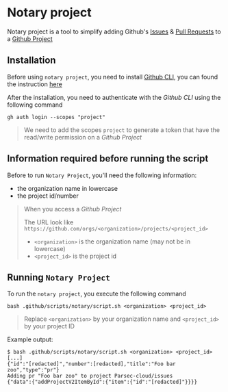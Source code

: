 # Notary project

Notary project is a tool to simplify adding Github's [Issues][issue] & [Pull Requests][pull-request]
to a [Github Project][github-project]

[issue]: https://docs.github.com/en/issues/tracking-your-work-with-issues/about-issues
[pull-request]: https://docs.github.com/en/pull-requests/collaborating-with-pull-requests/proposing-changes-to-your-work-with-pull-requests/about-pull-requests
[github-project]: https://docs.github.com/en/issues/trying-out-the-new-projects-experience/about-projects

## Installation

Before using `notary project`, you need to install [Github CLI][github-cli], you can found the instruction [here][github-cli-install]

[github-cli]: https://cli.github.com/
[github-cli-install]: https://github.com/cli/cli#installation

After the installation, you need to authenticate with the _Github CLI_ using the following command

```shell
gh auth login --scopes "project"
```

> We need to add the scopes `project` to generate a token that have
> the read/write permission on a _Github Project_

## Information required before running the script

Before to run `Notary Project`, you'll need the following information:

- the organization name in lowercase
- the project id/number

> When you access a _Github Project_
>
> The URL look like `https://github.com/orgs/<organization>/projects/<project_id>`
>
> - `<organization>` is the organization name (may not be in lowercase)
> - `<project_id>` is the project id

## Running `Notary Project`

To run the `notary project`, you execute the following command

```shell
bash .github/scripts/notary/script.sh <organization> <project_id>
```

> Replace `<organization>` by your organization name
> and `<project_id>` by your project ID

Example output:

```shell
$ bash .github/scripts/notary/script.sh <organization> <project_id>
[...]
{"id":"[redacted]","number":[redacted],"title":"Foo bar zoo","type":"pr"}
Adding pr "Foo bar zoo" to project Parsec-cloud/issues
{"data":{"addProjectV2ItemById":{"item":{"id":"[redacted]"}}}}
```

